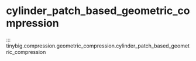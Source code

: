# cylinder_patch_based_geometric_compression

::: tinybig.compression.geometric_compression.cylinder_patch_based_geometric_compression